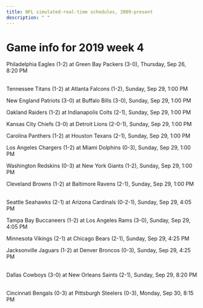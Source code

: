 ```yaml
---
title: NFL simulated-real-time schedules, 2009-present
description: " "
---
```


# Game info for 2019 week 4

Philadelphia Eagles (1-2) at Green Bay Packers (3-0), Thursday, Sep 26, 8:20 PM

<br/>Tennessee Titans (1-2) at Atlanta Falcons (1-2), Sunday, Sep 29, 1:00 PM

New England Patriots (3-0) at Buffalo Bills (3-0), Sunday, Sep 29, 1:00 PM

Oakland Raiders (1-2) at Indianapolis Colts (2-1), Sunday, Sep 29, 1:00 PM

Kansas City Chiefs (3-0) at Detroit Lions (2-0-1), Sunday, Sep 29, 1:00 PM

Carolina Panthers (1-2) at Houston Texans (2-1), Sunday, Sep 29, 1:00 PM

Los Angeles Chargers (1-2) at Miami Dolphins (0-3), Sunday, Sep 29, 1:00 PM

Washington Redskins (0-3) at New York Giants (1-2), Sunday, Sep 29, 1:00 PM

Cleveland Browns (1-2) at Baltimore Ravens (2-1), Sunday, Sep 29, 1:00 PM

<br/>Seattle Seahawks (2-1) at Arizona Cardinals (0-2-1), Sunday, Sep 29, 4:05 PM

Tampa Bay Buccaneers (1-2) at Los Angeles Rams (3-0), Sunday, Sep 29, 4:05 PM

Minnesota Vikings (2-1) at Chicago Bears (2-1), Sunday, Sep 29, 4:25 PM

Jacksonville Jaguars (1-2) at Denver Broncos (0-3), Sunday, Sep 29, 4:25 PM

<br/>Dallas Cowboys (3-0) at New Orleans Saints (2-1), Sunday, Sep 29, 8:20 PM

<br/>Cincinnati Bengals (0-3) at Pittsburgh Steelers (0-3), Monday, Sep 30, 8:15 PM

